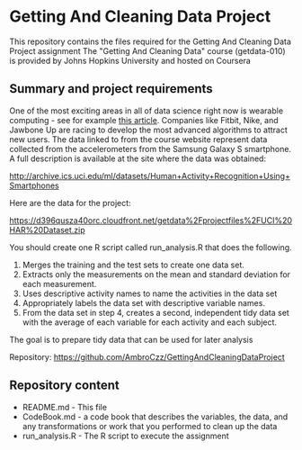 # Getting And Cleaning Data Project

This repository contains the files required for the Getting And Cleaning Data Project assignment
The "Getting And Cleaning Data" course (getdata-010) is provided by Johns Hopkins University
and hosted on Coursera 


## Summary and project requirements

One of the most exciting areas in all of data science right now is wearable computing - see for example [this article](http://www.insideactivitytracking.com/data-science-activity-tracking-and-the-battle-for-the-worlds-top-sports-brand/). 
Companies like Fitbit, Nike, and Jawbone Up are racing to develop the most advanced algorithms to attract new users. The data linked to from the course website represent data collected from the accelerometers from the Samsung Galaxy S smartphone. A full description is available at the site where the data was obtained: 

http://archive.ics.uci.edu/ml/datasets/Human+Activity+Recognition+Using+Smartphones 

Here are the data for the project: 

https://d396qusza40orc.cloudfront.net/getdata%2Fprojectfiles%2FUCI%20HAR%20Dataset.zip 

You should create one R script called run_analysis.R that does the following. 

1. Merges the training and the test sets to create one data set.
2. Extracts only the measurements on the mean and standard deviation for each measurement. 
3. Uses descriptive activity names to name the activities in the data set
4. Appropriately labels the data set with descriptive variable names. 
5. From the data set in step 4, creates a second, independent tidy data set with the average of each variable for each activity and each subject.

The goal is to prepare tidy data that can be used for later analysis

Repository: https://github.com/AmbroCzz/GettingAndCleaningDataProject

## Repository content

* README.md      - This file
* CodeBook.md    - a code book that describes the variables, the data, and any transformations or work that you performed to clean up the data 
* run_analysis.R - The R script to execute the assignment







